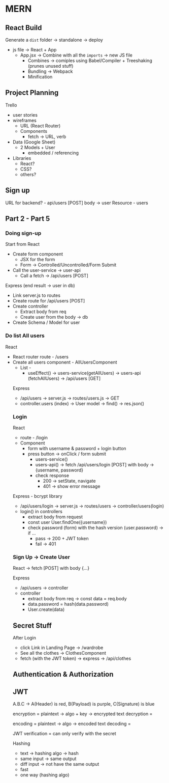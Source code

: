 # MERN

## React Build

Generate a `dist` folder -> standalone -> deploy

- js file -> React + App
  - App.jsx -> Combine with all the `imports` -> new JS file
    - Combines -> comiples using Babel/Compiler + Treeshaking (prunes unused stuff)
    - Bundling -> Webpack
    - Minification

## Project Planning

Trello

- user stories
- wireframes
  - URL (React Router)
  - Components
    - fetch -> URL, verb
- Data (Google Sheet)
  - 2 Models + User
    - embedded / referencing
- Libraries
  - React?
  - CSS?
  - others?

## Sign up

URL for backend? - api/users [POST] body -> user
Resource - users

## Part 2 - Part 5

### Doing sign-up

Start from React

- Create form component
  - JSX for the form
  - Form -> Controlled/Uncontrolled/Form Submit
- Call the user-service -> user-api
  - Call a fetch -> /api/users [POST]

Express (end result -> user in db)

- Link server.js to routes
- Create route for /api/users [POST]
- Create controller
  - Extract body from req
  - Create user from the body -> db
- Create Schema / Model for user

### Do list All users

React

- React router route - /users
- Create all users component - AllUsersComponent
  - List - <ul>
  - useEffect() -> users-service(getAllUsers) -> users-api (fetchAllUsers) -> /api/users [GET]

Express

- /api/users -> server.js -> routes/users.js -> GET
- controller.users (index) -> User model -> find() -> res.json()

### Login

React

- route - /login
- Component
  - form with username & password + login button
  - press button -> onClick / form submit
    - users-service()
    - users-api() -> fetch /api/users/login [POST] with body -> {username, password}
    - check response
      - 200 -> setState, navigate
      - 401 -> show error message

Express - bcrypt library

- /api/users/login -> server.js -> routes/users -> controller/users(login)
- login() in controllers
  - extract body from request
  - const user User.findOne({username})
  - check password (form) with the hash version (user.password) -> if ...
    - pass -> 200 + JWT token
    - fail -> 401

### Sign Up -> Create User

React -> fetch [POST] with body {...}

Express

- /api/users -> controller
- controller
  - extract body from req -> const data = req.body
  - data.password = hash(data.password)
  - User.create(data)

## Secret Stuff

After Login

- click Link in Landing Page -> /wardrobe
- See all the clothes -> ClothesComponent
- fetch (with the JWT token) -> express -> /api/clothes

## Authentication & Authorization

## JWT

A.B.C -> A(Header) is red, B(Payload) is purple, C(Signature) is blue

encryption = plaintext -> algo + key -> encrypted text
decryption =

encoding = plaintext -> algo -> encoded text
decoding =

JWT verification = can only verify with the secret

Hashing

- text -> hashing algo -> hash
- same input -> same output
- diff input -> not have the same output
- fast
- one way (hashing algo)
